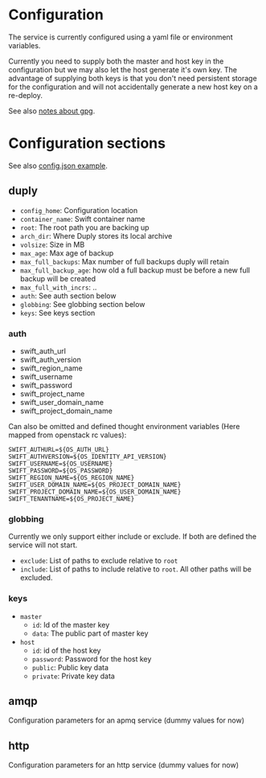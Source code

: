
# Configuration

The service is currently configured using a yaml file or environment variables.

Currently you need to supply both the master and host key in the configuration
but we may also let the host generate it's own key. The advantage of supplying
both keys is that you don't need persistent storage for the configuration
and will not accidentally generate a new host key on a re-deploy.

See also [notes about gpg](gpg.md).

# Configuration sections

See also [config.json example](../examples/config.json).

## duply

- `config_home`: Configuration location
- `container_name`: Swift container name
- `root`: The root path you are backing up
- `arch_dir`: Where Duply stores its local archive
- `volsize`: Size in MB
- `max_age`: Max age of backup
- `max_full_backups`: Max number of full backups duply will retain
- `max_full_backup_age`: how old a full backup must be before a new full backup will be created
- `max_full_with_incrs`: ..
- `auth`: See auth section below
- `globbing`: See globbing section below
- `keys`: See keys section

### auth

- swift_auth_url
- swift_auth_version
- swift_region_name
- swift_username
- swift_password
- swift_project_name
- swift_user_domain_name
- swift_project_domain_name

Can also be omitted and defined thought environment variables (Here mapped from openstack rc values):
```
SWIFT_AUTHURL=${OS_AUTH_URL}
SWIFT_AUTHVERSION=${OS_IDENTITY_API_VERSION}
SWIFT_USERNAME=${OS_USERNAME}
SWIFT_PASSWORD=${OS_PASSWORD}
SWIFT_REGION_NAME=${OS_REGION_NAME}
SWIFT_USER_DOMAIN_NAME=${OS_PROJECT_DOMAIN_NAME}
SWIFT_PROJECT_DOMAIN_NAME=${OS_USER_DOMAIN_NAME}
SWIFT_TENANTNAME=${OS_PROJECT_NAME}
```

### globbing

Currently we only support either include or exclude. If both are defined the service will not start.

- `exclude`: List of paths to exclude relative to `root`
- `include`: List of paths to include relative to `root`. All other paths will be excluded.

### keys

- `master`
  - `id`: Id of the master key
  - `data`: The public part of master key
- `host`
  - `id`: id of the host key
  - `password`: Password for the host key
  - `public`: Public key data
  - `private`: Private key data

## amqp

Configuration parameters for an apmq service (dummy values for now)

## http

Configuration parameters for an http service (dummy values for now)
